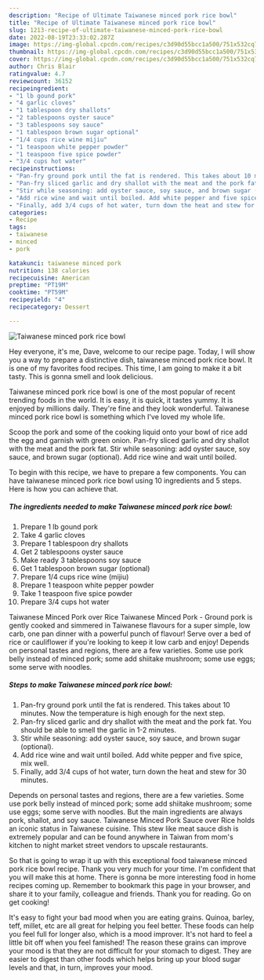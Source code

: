```yaml
---
description: "Recipe of Ultimate Taiwanese minced pork rice bowl"
title: "Recipe of Ultimate Taiwanese minced pork rice bowl"
slug: 1213-recipe-of-ultimate-taiwanese-minced-pork-rice-bowl
date: 2022-08-19T23:33:02.287Z
image: https://img-global.cpcdn.com/recipes/c3d90d55bcc1a500/751x532cq70/taiwanese-minced-pork-rice-bowl-recipe-main-photo.jpg
thumbnail: https://img-global.cpcdn.com/recipes/c3d90d55bcc1a500/751x532cq70/taiwanese-minced-pork-rice-bowl-recipe-main-photo.jpg
cover: https://img-global.cpcdn.com/recipes/c3d90d55bcc1a500/751x532cq70/taiwanese-minced-pork-rice-bowl-recipe-main-photo.jpg
author: Chris Blair
ratingvalue: 4.7
reviewcount: 36152
recipeingredient:
- "1 lb gound pork"
- "4 garlic cloves"
- "1 tablespoon dry shallots"
- "2 tablespoons oyster sauce"
- "3 tablespoons soy sauce"
- "1 tablespoon brown sugar optional"
- "1/4 cups rice wine mijiu"
- "1 teaspoon white pepper powder"
- "1 teaspoon five spice powder"
- "3/4 cups hot water"
recipeinstructions:
- "Pan-fry ground pork until the fat is rendered. This takes about 10 minutes. Now the temperature is high enough for the next step."
- "Pan-fry sliced garlic and dry shallot with the meat and the pork fat. You should be able to smell the garlic in 1-2 minutes."
- "Stir while seasoning: add oyster sauce, soy sauce, and brown sugar (optional)."
- "Add rice wine and wait until boiled. Add white pepper and five spice, mix well."
- "Finally, add 3/4 cups of hot water, turn down the heat and stew for 30 minutes."
categories:
- Recipe
tags:
- taiwanese
- minced
- pork

katakunci: taiwanese minced pork 
nutrition: 138 calories
recipecuisine: American
preptime: "PT19M"
cooktime: "PT59M"
recipeyield: "4"
recipecategory: Dessert

---
```



![Taiwanese minced pork rice bowl](https://img-global.cpcdn.com/recipes/c3d90d55bcc1a500/751x532cq70/taiwanese-minced-pork-rice-bowl-recipe-main-photo.jpg)

Hey everyone, it's me, Dave, welcome to our recipe page. Today, I will show you a way to prepare a distinctive dish, taiwanese minced pork rice bowl. It is one of my favorites food recipes. This time, I am going to make it a bit tasty. This is gonna smell and look delicious.

Taiwanese minced pork rice bowl is one of the most popular of recent trending foods in the world. It is easy, it is quick, it tastes yummy. It is enjoyed by millions daily. They're fine and they look wonderful. Taiwanese minced pork rice bowl is something which I've loved my whole life.

Scoop the pork and some of the cooking liquid onto your bowl of rice add the egg and garnish with green onion. Pan-fry sliced garlic and dry shallot with the meat and the pork fat. Stir while seasoning: add oyster sauce, soy sauce, and brown sugar (optional). Add rice wine and wait until boiled.


To begin with this recipe, we have to prepare a few components. You can have taiwanese minced pork rice bowl using 10 ingredients and 5 steps. Here is how you can achieve that.

<!--inarticleads1-->

##### The ingredients needed to make Taiwanese minced pork rice bowl:

1. Prepare 1 lb gound pork
1. Take 4 garlic cloves
1. Prepare 1 tablespoon dry shallots
1. Get 2 tablespoons oyster sauce
1. Make ready 3 tablespoons soy sauce
1. Get 1 tablespoon brown sugar (optional)
1. Prepare 1/4 cups rice wine (mijiu)
1. Prepare 1 teaspoon white pepper powder
1. Take 1 teaspoon five spice powder
1. Prepare 3/4 cups hot water


Taiwanese Minced Pork over Rice Taiwanese Minced Pork - Ground pork is gently cooked and simmered in Taiwanese flavours for a super simple, low carb, one pan dinner with a powerful punch of flavour! Serve over a bed of rice or cauliflower if you&#39;re looking to keep it low carb and enjoy! Depends on personal tastes and regions, there are a few varieties. Some use pork belly instead of minced pork; some add shiitake mushroom; some use eggs; some serve with noodles. 

<!--inarticleads2-->

##### Steps to make Taiwanese minced pork rice bowl:

1. Pan-fry ground pork until the fat is rendered. This takes about 10 minutes. Now the temperature is high enough for the next step.
1. Pan-fry sliced garlic and dry shallot with the meat and the pork fat. You should be able to smell the garlic in 1-2 minutes.
1. Stir while seasoning: add oyster sauce, soy sauce, and brown sugar (optional).
1. Add rice wine and wait until boiled. Add white pepper and five spice, mix well.
1. Finally, add 3/4 cups of hot water, turn down the heat and stew for 30 minutes.


Depends on personal tastes and regions, there are a few varieties. Some use pork belly instead of minced pork; some add shiitake mushroom; some use eggs; some serve with noodles. But the main ingredients are always pork, shallot, and soy sauce. Taiwanese Minced Pork Sauce over Rice holds an iconic status in Taiwanese cuisine. This stew like meat sauce dish is extremely popular and can be found anywhere in Taiwan from mom&#39;s kitchen to night market street vendors to upscale restaurants. 

So that is going to wrap it up with this exceptional food taiwanese minced pork rice bowl recipe. Thank you very much for your time. I'm confident that you will make this at home. There is gonna be more interesting food in home recipes coming up. Remember to bookmark this page in your browser, and share it to your family, colleague and friends. Thank you for reading. Go on get cooking!

It's easy to fight your bad mood when you are eating grains. Quinoa, barley, teff, millet, etc are all great for helping you feel better. These foods can help you feel full for longer also, which is a mood improver. It's not hard to feel a little bit off when you feel famished! The reason these grains can improve your mood is that they are not difficult for your stomach to digest. They are easier to digest than other foods which helps bring up your blood sugar levels and that, in turn, improves your mood.
